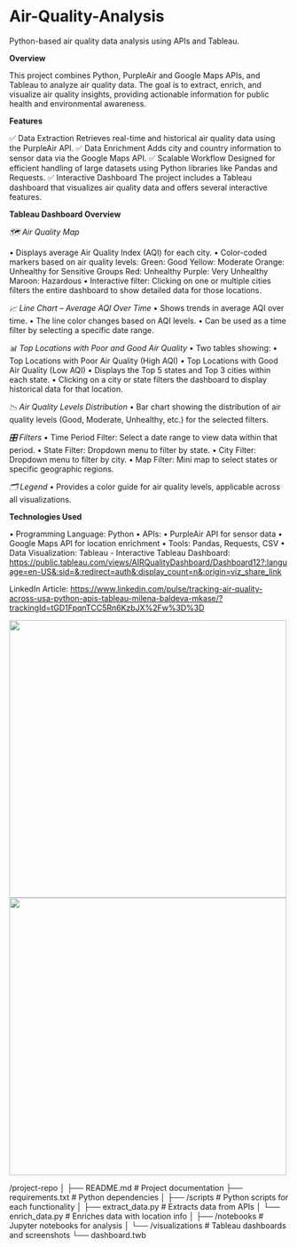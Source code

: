 # Air-Quality-Analysis
Python-based air quality data analysis using APIs and Tableau.

**Overview**

This project combines Python, PurpleAir and Google Maps APIs, and Tableau to analyze air quality data. The goal is to extract, enrich, and visualize air quality insights, providing actionable information for public health and environmental awareness.

**Features**

✅ Data Extraction
Retrieves real-time and historical air quality data using the PurpleAir API.
✅ Data Enrichment
Adds city and country information to sensor data via the Google Maps API.
✅ Scalable Workflow
Designed for efficient handling of large datasets using Python libraries like Pandas and Requests.
✅ Interactive Dashboard
The project includes a Tableau dashboard that visualizes air quality data and offers several interactive features.

**Tableau Dashboard Overview**

*🗺️ Air Quality Map*

• Displays average Air Quality Index (AQI) for each city.
• Color-coded markers based on air quality levels:
Green: Good
Yellow: Moderate
Orange: Unhealthy for Sensitive Groups
Red: Unhealthy
Purple: Very Unhealthy
Maroon: Hazardous
• Interactive filter: Clicking on one or multiple cities filters the entire dashboard to show detailed data for those locations.

*📈 Line Chart – Average AQI Over Time*
• Shows trends in average AQI over time.
• The line color changes based on AQI levels.
• Can be used as a time filter by selecting a specific date range.

*📊 Top Locations with Poor and Good Air Quality*
• Two tables showing:
  • Top Locations with Poor Air Quality (High AQI)
  • Top Locations with Good Air Quality (Low AQI)
• Displays the Top 5 states and Top 3 cities within each state.
• Clicking on a city or state filters the dashboard to display historical data for that location.

*📉 Air Quality Levels Distribution*
• Bar chart showing the distribution of air quality levels (Good, Moderate, Unhealthy, etc.) for the selected filters.

*🎛️ Filters*
• Time Period Filter: Select a date range to view data within that period.
• State Filter: Dropdown menu to filter by state.
• City Filter: Dropdown menu to filter by city.
• Map Filter: Mini map to select states or specific geographic regions.

*🗂️ Legend*
• Provides a color guide for air quality levels, applicable across all visualizations.


**Technologies Used**

• Programming Language: Python
• APIs:
  • PurpleAir API for sensor data
  • Google Maps API for location enrichment
• Tools: Pandas, Requests, CSV
• Data Visualization: Tableau - Interactive Tableau Dashboard: https://public.tableau.com/views/AIRQualityDashboard/Dashboard12?:language=en-US&:sid=&:redirect=auth&:display_count=n&:origin=viz_share_link

LinkedIn Article: https://www.linkedin.com/pulse/tracking-air-quality-across-usa-python-apis-tableau-milena-baldeva-mkase/?trackingId=tGD1FpqnTCC5Rn6KzbJX%2Fw%3D%3D


<img src="https://github.com/user-attachments/assets/b33e7a59-84f2-4d12-b9d3-ad80a1b831f5" width="500px" />

<img src="https://github.com/user-attachments/assets/3ff244bc-e557-4904-828a-b5e07c041d22" width="500px" />



/project-repo
│
├── README.md           # Project documentation
├── requirements.txt    # Python dependencies
│
├── /scripts            # Python scripts for each functionality
│   ├── extract_data.py # Extracts data from APIs
│   └── enrich_data.py  # Enriches data with location info
│
├── /notebooks          # Jupyter notebooks for analysis
│
└── /visualizations     # Tableau dashboards and screenshots
    └── dashboard.twb
